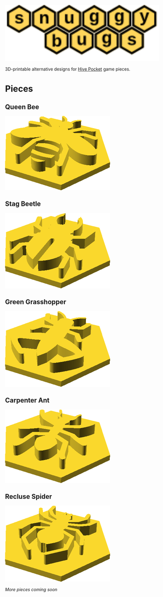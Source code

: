 <img alt="Snuggy Bugs" src="https://raw.githubusercontent.com/tasssinclair/snuggy-bugs/main/logo.svg" width="600"/>

3D-printable alternative designs for <a href="https://www.gen42.com/games/hive-pocket">Hive Pocket</a> game pieces.

# Pieces
## Queen Bee
<img src="https://raw.githubusercontent.com/tasssinclair/snuggy-bugs/main/bee.png" />

## Stag Beetle
<img src="https://raw.githubusercontent.com/tasssinclair/snuggy-bugs/main/beetle.png" />

## Green Grasshopper
<img src="https://raw.githubusercontent.com/tasssinclair/snuggy-bugs/main/grasshopper.png" />

## Carpenter Ant
<img src="https://raw.githubusercontent.com/tasssinclair/snuggy-bugs/main/ant.png" />

## Recluse Spider
<img src="https://raw.githubusercontent.com/tasssinclair/snuggy-bugs/main/spider.png" />


*More pieces coming soon*